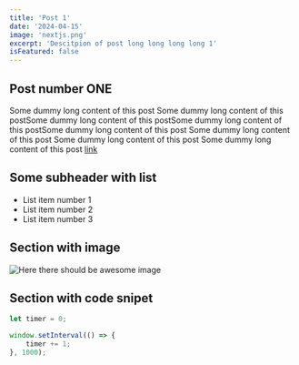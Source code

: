 ```yaml
---
title: 'Post 1'
date: '2024-04-15'
image: 'nextjs.png'
excerpt: 'Descitpion of post long long long long 1'
isFeatured: false
---
```


## Post number ONE

Some dummy long content of this post Some dummy long content of this postSome dummy long content of this postSome dummy long content of this postSome dummy long content of this post Some dummy long content of this post Some dummy long content of this post Some dummy long content of this post [link](https://google.com)

## Some subheader with list

-   List item number 1
-   List item number 2
-   List item number 3

## Section with image

![Here there should be awesome image](nextjs.png)

## Section with code snipet

```js
let timer = 0;

window.setInterval(() => {
    timer += 1;
}, 1000);
```

